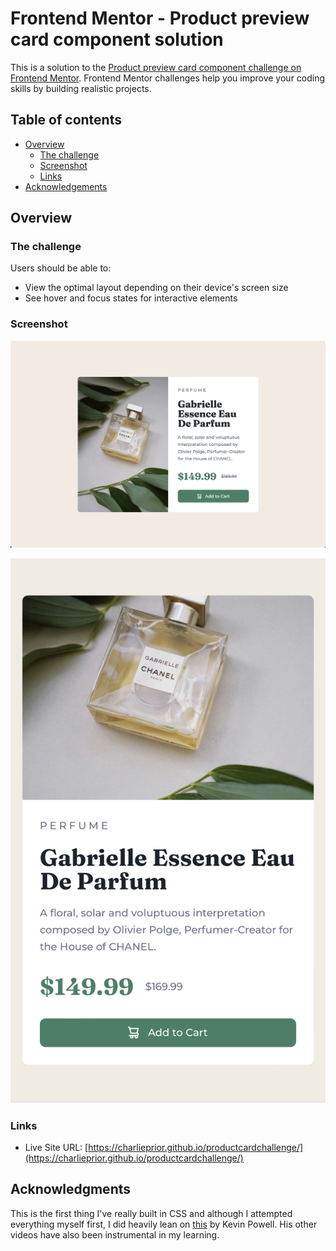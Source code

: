 # Frontend Mentor - Product preview card component solution

This is a solution to
the [Product preview card component challenge on Frontend Mentor](https://www.frontendmentor.io/challenges/product-preview-card-component-GO7UmttRfa).
Frontend Mentor challenges help you improve your coding skills by building realistic projects.

## Table of contents

- [Overview](#overview)
    - [The challenge](#the-challenge)
    - [Screenshot](#screenshot)
    - [Links](#links)
- [Acknowledgements](#acknowledgments)

## Overview

### The challenge

Users should be able to:

- View the optimal layout depending on their device's screen size
- See hover and focus states for interactive elements

### Screenshot

![](images/solution-desktop.png)

![](images/solution-mobile.png)

### Links

- Live Site URL: [https://charlieprior.github.io/productcardchallenge/](https://charlieprior.github.io/productcardchallenge/)

## Acknowledgments

This is the first thing I've really built in CSS and although I attempted everything myself first,
I did heavily lean on [this](https://www.youtube.com/watch?v=B2WL6KkqhLQ) by Kevin Powell. His other videos have also
been instrumental in my learning.
